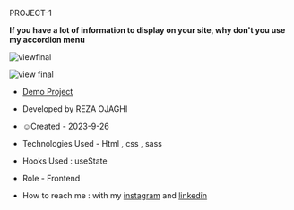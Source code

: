 PROJECT-1

**If you have a lot of information to display on your site, why don't you use my accordion menu**

![viewfinal](https://user-images.githubusercontent.com/109727844/204102879-086fee63-9bda-43b2-a1aa-49879c3f2d39.jpg)

![view final](https://user-images.githubusercontent.com/109727844/204102930-fac80657-4d16-4816-b476-a88e984abefe.jpg)

- [Demo Project](https://reza-ojaghi-dro.github.io/PROJECT-1/)

- Developed by REZA OJAGHI

- ☺️Created - 2023-9-26

- Technologies Used - Html , css , sass

- Hooks Used : useState 

- Role - Frontend

- How to reach me : with my [instagram](https://www.instagram.com/reza-ojaghi-dro) and [linkedin](https://www.linkedin.com/in/reza-ojaghi-428748280/)
